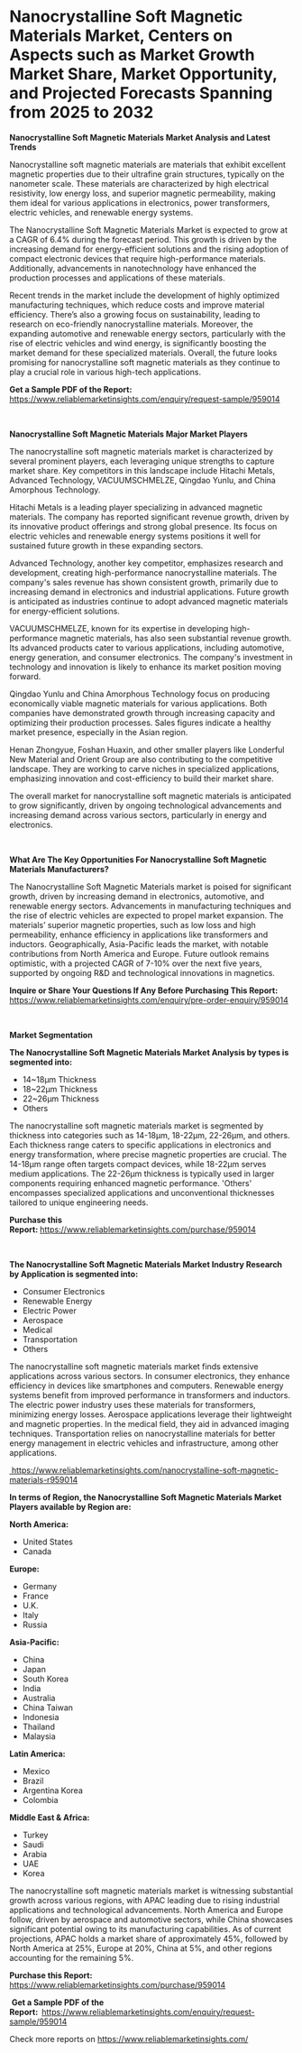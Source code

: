 <p><h1>Nanocrystalline Soft Magnetic Materials Market, Centers on Aspects such as Market Growth Market Share, Market Opportunity, and Projected Forecasts Spanning from 2025 to 2032</h1></p><p><strong>Nanocrystalline Soft Magnetic Materials Market Analysis and Latest Trends</strong></p>
<p><p>Nanocrystalline soft magnetic materials are materials that exhibit excellent magnetic properties due to their ultrafine grain structures, typically on the nanometer scale. These materials are characterized by high electrical resistivity, low energy loss, and superior magnetic permeability, making them ideal for various applications in electronics, power transformers, electric vehicles, and renewable energy systems.</p><p>The Nanocrystalline Soft Magnetic Materials Market is expected to grow at a CAGR of 6.4% during the forecast period. This growth is driven by the increasing demand for energy-efficient solutions and the rising adoption of compact electronic devices that require high-performance materials. Additionally, advancements in nanotechnology have enhanced the production processes and applications of these materials. </p><p>Recent trends in the market include the development of highly optimized manufacturing techniques, which reduce costs and improve material efficiency. There’s also a growing focus on sustainability, leading to research on eco-friendly nanocrystalline materials. Moreover, the expanding automotive and renewable energy sectors, particularly with the rise of electric vehicles and wind energy, is significantly boosting the market demand for these specialized materials. Overall, the future looks promising for nanocrystalline soft magnetic materials as they continue to play a crucial role in various high-tech applications.</p></p>
<p><strong>Get a Sample PDF of the Report:&nbsp;</strong> <a href="https://www.reliablemarketinsights.com/enquiry/request-sample/959014?utm_campaign=2660&utm_medium=2&utm_source=Github&utm_content=ia&utm_term=28022025&utm_id=nanocrystalline-soft-magnetic-materials">https://www.reliablemarketinsights.com/enquiry/request-sample/959014</a></p>
<p>&nbsp;</p>
<p><strong>Nanocrystalline Soft Magnetic Materials Major Market Players</strong></p>
<p><p>The nanocrystalline soft magnetic materials market is characterized by several prominent players, each leveraging unique strengths to capture market share. Key competitors in this landscape include Hitachi Metals, Advanced Technology, VACUUMSCHMELZE, Qingdao Yunlu, and China Amorphous Technology.</p><p>Hitachi Metals is a leading player specializing in advanced magnetic materials. The company has reported significant revenue growth, driven by its innovative product offerings and strong global presence. Its focus on electric vehicles and renewable energy systems positions it well for sustained future growth in these expanding sectors.</p><p>Advanced Technology, another key competitor, emphasizes research and development, creating high-performance nanocrystalline materials. The company's sales revenue has shown consistent growth, primarily due to increasing demand in electronics and industrial applications. Future growth is anticipated as industries continue to adopt advanced magnetic materials for energy-efficient solutions.</p><p>VACUUMSCHMELZE, known for its expertise in developing high-performance magnetic materials, has also seen substantial revenue growth. Its advanced products cater to various applications, including automotive, energy generation, and consumer electronics. The company's investment in technology and innovation is likely to enhance its market position moving forward.</p><p>Qingdao Yunlu and China Amorphous Technology focus on producing economically viable magnetic materials for various applications. Both companies have demonstrated growth through increasing capacity and optimizing their production processes. Sales figures indicate a healthy market presence, especially in the Asian region.</p><p>Henan Zhongyue, Foshan Huaxin, and other smaller players like Londerful New Material and Orient Group are also contributing to the competitive landscape. They are working to carve niches in specialized applications, emphasizing innovation and cost-efficiency to build their market share.</p><p>The overall market for nanocrystalline soft magnetic materials is anticipated to grow significantly, driven by ongoing technological advancements and increasing demand across various sectors, particularly in energy and electronics.</p></p>
<p>&nbsp;</p>
<p><strong>What Are The Key Opportunities For Nanocrystalline Soft Magnetic Materials Manufacturers?</strong></p>
<p><p>The Nanocrystalline Soft Magnetic Materials market is poised for significant growth, driven by increasing demand in electronics, automotive, and renewable energy sectors. Advancements in manufacturing techniques and the rise of electric vehicles are expected to propel market expansion. The materials’ superior magnetic properties, such as low loss and high permeability, enhance efficiency in applications like transformers and inductors. Geographically, Asia-Pacific leads the market, with notable contributions from North America and Europe. Future outlook remains optimistic, with a projected CAGR of 7-10% over the next five years, supported by ongoing R&D and technological innovations in magnetics.</p></p>
<p><strong>Inquire or Share Your Questions If Any Before Purchasing This Report:</strong> <a href="https://www.reliablemarketinsights.com/enquiry/pre-order-enquiry/959014?utm_campaign=2660&utm_medium=2&utm_source=Github&utm_content=ia&utm_term=28022025&utm_id=nanocrystalline-soft-magnetic-materials">https://www.reliablemarketinsights.com/enquiry/pre-order-enquiry/959014</a></p>
<p>&nbsp;</p>
<p><strong>Market Segmentation</strong></p>
<p><strong>The Nanocrystalline Soft Magnetic Materials Market Analysis by types is segmented into:</strong></p>
<p><ul><li>14~18μm Thickness</li><li>18~22μm Thickness</li><li>22~26μm Thickness</li><li>Others</li></ul></p>
<p><p>The nanocrystalline soft magnetic materials market is segmented by thickness into categories such as 14-18μm, 18-22μm, 22-26μm, and others. Each thickness range caters to specific applications in electronics and energy transformation, where precise magnetic properties are crucial. The 14-18μm range often targets compact devices, while 18-22μm serves medium applications. The 22-26μm thickness is typically used in larger components requiring enhanced magnetic performance. 'Others' encompasses specialized applications and unconventional thicknesses tailored to unique engineering needs.</p></p>
<p><strong>Purchase this Report:&nbsp;</strong><a href="https://www.reliablemarketinsights.com/purchase/959014?utm_campaign=2660&utm_medium=2&utm_source=Github&utm_content=ia&utm_term=28022025&utm_id=nanocrystalline-soft-magnetic-materials">https://www.reliablemarketinsights.com/purchase/959014</a></p>
<p>&nbsp;</p>
<p><strong>The Nanocrystalline Soft Magnetic Materials Market Industry Research by Application is segmented into:</strong></p>
<p><ul><li>Consumer Electronics</li><li>Renewable Energy</li><li>Electric Power</li><li>Aerospace</li><li>Medical</li><li>Transportation</li><li>Others</li></ul></p>
<p><p>The nanocrystalline soft magnetic materials market finds extensive applications across various sectors. In consumer electronics, they enhance efficiency in devices like smartphones and computers. Renewable energy systems benefit from improved performance in transformers and inductors. The electric power industry uses these materials for transformers, minimizing energy losses. Aerospace applications leverage their lightweight and magnetic properties. In the medical field, they aid in advanced imaging techniques. Transportation relies on nanocrystalline materials for better energy management in electric vehicles and infrastructure, among other applications.</p></p>
<p><a href="https://www.reliablemarketinsights.com/nanocrystalline-soft-magnetic-materials-r959014?utm_campaign=2660&utm_medium=2&utm_source=Github&utm_content=ia&utm_term=28022025&utm_id=nanocrystalline-soft-magnetic-materials">&nbsp;https://www.reliablemarketinsights.com/nanocrystalline-soft-magnetic-materials-r959014</a></p>
<p><strong>In terms of Region, the Nanocrystalline Soft Magnetic Materials Market Players available by Region are:</strong></p>
<p>
    <p> <strong> North America: </strong>
        <ul>
            <li>United States</li>
            <li>Canada</li>
        </ul>
        </p> 
    <p> <strong> Europe: </strong>
        <ul>
            <li>Germany</li>
            <li>France</li>
            <li>U.K.</li>
            <li>Italy</li>
            <li>Russia</li>
        </ul>
        </p> 
    <p> <strong> Asia-Pacific: </strong>
        <ul>
            <li>China</li>
            <li>Japan</li>
            <li>South Korea</li>
            <li>India</li>
            <li>Australia</li>
            <li>China Taiwan</li>
            <li>Indonesia</li>
            <li>Thailand</li>
            <li>Malaysia</li>
        </ul>
        </p> 
    <p> <strong> Latin America: </strong>
        <ul>
            <li>Mexico</li>
            <li>Brazil</li>
            <li>Argentina Korea</li>
            <li>Colombia</li>
        </ul>
        </p> 
    <p> <strong> Middle East & Africa: </strong>
        <ul>
            <li>Turkey</li>
            <li>Saudi</li>
            <li>Arabia</li>
            <li>UAE</li>
            <li>Korea</li>
        </ul>
    </p>
    </p>
<p><p>The nanocrystalline soft magnetic materials market is witnessing substantial growth across various regions, with APAC leading due to rising industrial applications and technological advancements. North America and Europe follow, driven by aerospace and automotive sectors, while China showcases significant potential owing to its manufacturing capabilities. As of current projections, APAC holds a market share of approximately 45%, followed by North America at 25%, Europe at 20%, China at 5%, and other regions accounting for the remaining 5%.</p></p>
<p><strong>Purchase this Report: </strong><a href="https://www.reliablemarketinsights.com/purchase/959014?utm_campaign=2660&utm_medium=2&utm_source=Github&utm_content=ia&utm_term=28022025&utm_id=nanocrystalline-soft-magnetic-materials">https://www.reliablemarketinsights.com/purchase/959014</a></p>
<p>&nbsp;<strong>Get a Sample PDF of the Report:&nbsp;&nbsp;</strong><a href="https://www.reliablemarketinsights.com/enquiry/request-sample/959014?utm_campaign=2660&utm_medium=2&utm_source=Github&utm_content=ia&utm_term=28022025&utm_id=nanocrystalline-soft-magnetic-materials">https://www.reliablemarketinsights.com/enquiry/request-sample/959014</a></p>
<p><strong></strong></p>
<p>Check more reports on <a href="https://www.reliablemarketinsights.com/?utm_campaign=2660&utm_medium=2&utm_source=Github&utm_content=ia&utm_term=28022025&utm_id=nanocrystalline-soft-magnetic-materials">https://www.reliablemarketinsights.com/</a></p>